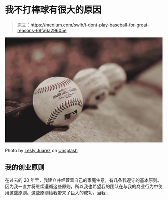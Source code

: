 # 我不打棒球有很大的原因

> 原文：<https://medium.com/swlh/i-dont-play-baseball-for-great-reasons-69fa6a29605e>

![](img/018dabb80636f31cc23150cae1935123.png)

Photo by [Lesly Juarez](https://unsplash.com/photos/gNYQxI5ufII?utm_source=unsplash&utm_medium=referral&utm_content=creditCopyText) on [Unsplash](https://unsplash.com/search/photos/baseball?utm_source=unsplash&utm_medium=referral&utm_content=creditCopyText)

## 我的创业原则

在过去的 20 年里，我建立并经营着自己的家庭生意，有几条我遵守的基本原则。因为我一直并将继续遵循这些原则，所以我也希望我的团队在与我的商业行为中使用这些原则。这些原则给我带来了巨大的成功。当我…